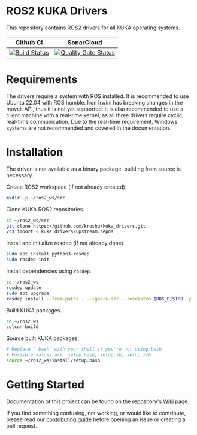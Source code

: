 # ROS2 KUKA Drivers

This repository contains ROS2 drivers for all KUKA operating systems.

Github CI | SonarCloud
------------| ---------------
[![Build Status](https://github.com/kroshu//kuka_drivers/workflows/CI/badge.svg?branch=master)](https://github.com/kroshu/ros2_kuka_sunrise_fri_driver/actions) | [![Quality Gate Status](https://sonarcloud.io/api/project_badges/measure?project=kroshu_kuka_drivers&metric=alert_status)](https://sonarcloud.io/dashboard?id=kroshu_kuka_drivers)

# Requirements
The drivers require a system with ROS installed. It is recommended to use Ubuntu 22.04 with ROS humble. Iron Irwini has breaking changes in the moveit API, thus it is not yet supported.
It is also recommended to use a client machine with a real-time kernel, as all three drivers require cyclic, real-time communication. Due to the real-time requirement, Windows systems are not recommended and covered in the documentation.


# Installation
The driver is not available as a binary package, building from source is necessary.

Create ROS2 workspace (if not already created).
```bash
mkdir -p ~/ros2_ws/src
```

Clone KUKA ROS2 repositories.
```bash
cd ~/ros2_ws/src
git clone https://github.com/kroshu/kuka_drivers.git
vcs import < kuka_drivers/upstream.repos
```

Install and initialize rosdep (if not already done)
```bash
sudo apt install python3-rosdep
sudo rosdep init
```

Install dependencies using `rosdep`.
```bash
cd ~/ros2_ws
rosdep update
sudo apt upgrade
rosdep install --from-paths . --ignore-src --rosdistro $ROS_DISTRO -y
```

Build KUKA packages.
```bash
cd ~/ros2_ws
colcon build
```

Source built KUKA packages.
```bash
# Replace ".bash" with your shell if you're not using bash
# Possible values are: setup.bash, setup.sh, setup.zsh
source ~/ros2_ws/install/setup.bash
```

# Getting Started
Documentation of this project can be found on the repository's [Wiki](https://github.com/kroshu/kuka_drivers/wiki) page.

If you find something confusing, not working, or would like to contribute, please read our [contributing guide](CONTRIBUTING.md) before opening an issue or creating a pull request.
